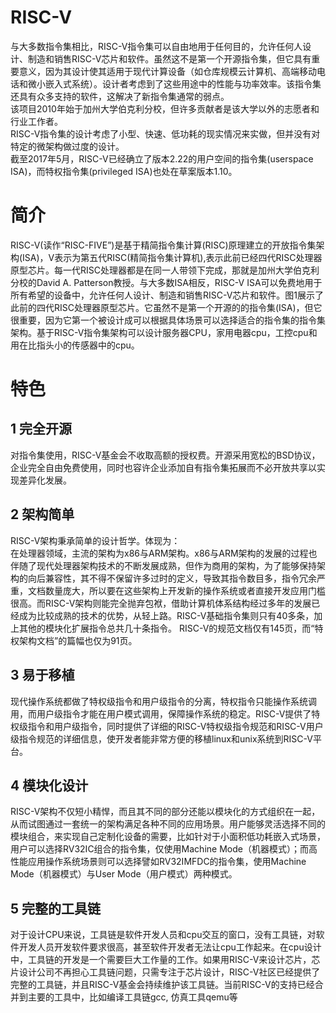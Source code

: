 # RISC-V

与大多数指令集相比，RISC-V指令集可以自由地用于任何目的，允许任何人设计、制造和销售RISC-V芯片和软件。虽然这不是第一个开源指令集，但它具有重要意义，因为其设计使其适用于现代计算设备（如仓库规模云计算机、高端移动电话和微小嵌入式系统）。设计者考虑到了这些用途中的性能与功率效率。该指令集还具有众多支持的软件，这解决了新指令集通常的弱点。  
该项目2010年始于加州大学伯克利分校，但许多贡献者是该大学以外的志愿者和行业工作者。  
RISC-V指令集的设计考虑了小型、快速、低功耗的现实情况来实做，但并没有对特定的微架构做过度的设计。  
截至2017年5月，RISC-V已经确立了版本2.22的用户空间的指令集(userspace ISA)，而特权指令集(privileged ISA)也处在草案版本1.10。  

# 简介

RISC-V(读作“RISC-FIVE”)是基于精简指令集计算(RISC)原理建立的开放指令集架构(ISA)，V表示为第五代RISC(精简指令集计算机),表示此前已经四代RISC处理器原型芯片。每一代RISC处理器都是在同一人带领下完成，那就是加州大学伯克利分校的David A. Patterson教授。与大多数ISA相反，RISC-V ISA可以免费地用于所有希望的设备中，允许任何人设计、制造和销售RISC-V芯片和软件。图1展示了此前的四代RISC处理器原型芯片。它虽然不是第一个开源的的指令集(ISA)，但它很重要，因为它第一个被设计成可以根据具体场景可以选择适合的指令集的指令集架构。基于RISC-V指令集架构可以设计服务器CPU，家用电器cpu，工控cpu和用在比指头小的传感器中的cpu。


# 特色

## 1 完全开源  
对指令集使用，RISC-V基金会不收取高额的授权费。开源采用宽松的BSD协议，企业完全自由免费使用，同时也容许企业添加自有指令集拓展而不必开放共享以实现差异化发展。  

## 2 架构简单
RISC-V架构秉承简单的设计哲学。体现为：  
在处理器领域，主流的架构为x86与ARM架构。x86与ARM架构的发展的过程也伴随了现代处理器架构技术的不断发展成熟，但作为商用的架构，为了能够保持架构的向后兼容性，其不得不保留许多过时的定义，导致其指令数目多，指令冗余严重，文档数量庞大，所以要在这些架构上开发新的操作系统或者直接开发应用门槛很高。而RISC-V架构则能完全抛弃包袱，借助计算机体系结构经过多年的发展已经成为比较成熟的技术的优势，从轻上路。RISC-V基础指令集则只有40多条，加上其他的模块化扩展指令总共几十条指令。 RISC-V的规范文档仅有145页，而“特权架构文档”的篇幅也仅为91页。

## 3 易于移植
现代操作系统都做了特权级指令和用户级指令的分离，特权指令只能操作系统调用，而用户级指令才能在用户模式调用，保障操作系统的稳定。RISC-V提供了特权级指令和用户级指令，同时提供了详细的RISC-V特权级指令规范和RISC-V用户级指令规范的详细信息，使开发者能非常方便的移植linux和unix系统到RISC-V平台。

## 4 模块化设计
RISC-V架构不仅短小精悍，而且其不同的部分还能以模块化的方式组织在一起，从而试图通过一套统一的架构满足各种不同的应用场景。用户能够灵活选择不同的模块组合，来实现自己定制化设备的需要，比如针对于小面积低功耗嵌入式场景，用户可以选择RV32IC组合的指令集，仅使用Machine Mode（机器模式）；而高性能应用操作系统场景则可以选择譬如RV32IMFDC的指令集，使用Machine Mode（机器模式）与User Mode（用户模式）两种模式。

## 5 完整的工具链
对于设计CPU来说，工具链是软件开发人员和cpu交互的窗口，没有工具链，对软件开发人员开发软件要求很高，甚至软件开发者无法让cpu工作起来。在cpu设计中，工具链的开发是一个需要巨大工作量的工作。如果用RISC-V来设计芯片，芯片设计公司不再担心工具链问题，只需专注于芯片设计，RISC-V社区已经提供了完整的工具链，并且RISC-V基金会持续维护该工具链。当前RISC-V的支持已经合并到主要的工具中，比如编译工具链gcc, 仿真工具qemu等
